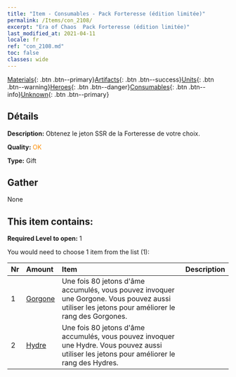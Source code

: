 ```yaml
---
title: "Item - Consumables - Pack Forteresse (édition limitée)"
permalink: /Items/con_2108/
excerpt: "Era of Chaos  Pack Forteresse (édition limitée)"
last_modified_at: 2021-04-11
locale: fr
ref: "con_2108.md"
toc: false
classes: wide
---
```

 [Materials](/fr/Items/){: .btn .btn--primary}[Artifacts](/fr/Items/Artifacts/){: .btn .btn--success}[Units](/fr/Items/Units/){: .btn .btn--warning}[Heroes](/fr/Items/Heroes/){: .btn .btn--danger}[Consumables](/fr/Items/Consumables/){: .btn .btn--info}[Unknown](/fr/Items/Unknown/){: .btn .btn--primary}

## Détails
 **Description:** Obtenez le jeton SSR de la Forteresse de votre choix.

 **Quality:** <span style="color: #FF8C00">OK</span>

 **Type:** Gift

## Gather

  None

## This item contains:

 **Required Level to open:** 1

 You would need to choose 1 item from the list (1):

  | Nr | Amount |     Item    | Description |
  |:---|:-------|:------------|:-----------:|
  | 1 | [Gorgone](/fr/Items/unt_257/) | Une fois 80 jetons d'âme accumulés, vous pouvez invoquer une Gorgone. Vous pouvez aussi utiliser les jetons pour améliorer le rang des Gorgones. | 
  | 2 | [Hydre](/fr/Items/unt_259/) | Une fois 80 jetons d'âme accumulés, vous pouvez invoquer une Hydre. Vous pouvez aussi utiliser les jetons pour améliorer le rang des Hydres. | 
